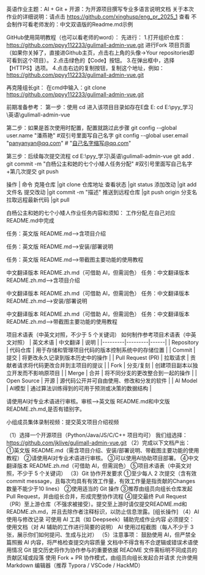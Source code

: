 英语作业主题：AI + Git + 开源：为开源项目撰写专业多语言说明文档
关于本次作业的详细说明：请点击 https://github.com/xinghusp/eng_pr_2025_1 查看
不会制作可看老师发的：中文双语版的Readme.md示例

GitHub使用简明教程（也可以看老师的word）：
先进行：
1.打开组织仓库：https://github.com/ppyy112233/gulimall-admin-vue.git 进行Fork 项目页面（如果你关掉了，直接进Github主页，点击右上角的头像->Your repositories即可看到这个项目）。
2.点击绿色的【Code】按钮。
3.在弹出框中，选择【HTTPS】选项。
4.点击右边的复制按钮，复制这个地址，例如：
https://github.com/ppyy112233/gulimall-admin-vue.git

再克隆组长git：
在cmd中输入：git clone https://github.com/ppyy112233/gulimall-admin-vue.git

前期准备参考：
第一步：使用 cd 进入该项目目录如存在E盘
E:
cd E:\pyy_学习\英语\gulimall-admin-vue

第二步：如果是首次使用时配置，配置就跳过此步骤
git config --global user.name "潘燕艳"  #双引号里面写自己名字
git config --global user.email "panyanyan@qq.com"   # "自己名字缩写@qq.com" 

第三步：后续每次提交流程
cd E:\pyy_学习\英语\gulimall-admin-vue
git add .
git commit -m "白杨公主和她的七个小矮人任务分配"  #双引号里面写自己名字+第几次提交
git push

操作	         |     命令
克隆仓库	      |git clone 仓库地址
查看状态	      |git status
添加改动	      |git add 文件名
提交改动	      |git commit -m "描述"
推送到远程仓库	  |git push origin 分支名
拉取远程最新代码  |git pull

白杨公主和她的七个小矮人作业任务内容和须知：
工作分配,在自己对应README.md中完成
<!-- by 潘燕艳 -->
任务：英文版 README.md——>含项目介绍
<!-- by 杨露莎 -->
任务：英文版 README.md——>安装/部署说明
<!-- by 陈思思 -->
任务：英文版 README.md——>带截图主要功能的使用教程
<!-- by 黎  柚 -->
中文翻译版本 README.zh.md（可借助 AI，但需润色）
任务：中文翻译版本 README.zh.md——>含项目介绍
<!-- by 梁佐妃 -->
中文翻译版本 README.zh.md（可借助 AI，但需润色）
任务：中文翻译版本 README.zh.md——>安装/部署说明
<!-- by 李金焕 -->
中文翻译版本 README.zh.md（可借助 AI，但需润色）
任务：中文翻译版本 README.zh.md——>带截图主要功能的使用教程
<!-- by 王  愉 -->
项目术语表（中英文对照，不少于 5 个关键词）
如何制作参考项目术语表（中英文对照）
| 英文术语 | 中文翻译 | 说明 |
|---------|---------|------|
| Repository | 代码仓库 | 用于存储和管理项目代码的版本控制系统中的存储位置 |
| Commit | 提交 | 将更改永久记录到版本历史中的操作 |
| Pull Request (PR) | 拉取请求 | 贡献者请求将代码更改合并到主项目的提议 |
| Fork | 分支/复刻 | 创建项目副本以独立开发而不影响原项目 |
| Merge | 合并 | 将不同分支的更改整合到一起的操作 |
| Open Source | 开源 | 源代码公开并可自由使用、修改和分发的软件 |
| AI Model | AI模型 | 通过算法训练得到的可用于预测或决策的数据结构 |
<!-- by 覃卫婷 -->
请使用AI对专业术语进行审核。审核——>英文版 README.md和中文版 README.zh.md,是否有错别字。
<!-- by 集体任务 -->
小组成员集体录制视频：提交英文项目介绍视频

（1）选择一个开源项目（Python/Java/JS/C/C++ 项目均可）
我们组选择：https://github.com/jklive/gulimall-admin-vue.git
（2）完成以下文档产出：
①英文版 README.md（需含项目介绍、安装/部署说明、带截图主要功能的使用教程）
②请使用AI对专业术语进行审核。
③可以使用AI协助项目部署。
④中文翻译版本 README.zh.md（可借助 AI，但需润色）
⑤项目术语表（中英文对照，不少于 5 个关键词）
（3）Git 协作开发要求
①至少每人 2 次提交（含有效 commit message，且每次均具有有效工作量，有效工作量是指贡献的Changes数量不能少于10 lines）
②使用适当的 Git 操作
③推荐由组员向组长仓库发起 Pull Request，并由组长合并，形成完整协作流程
④提交最终 Pull Request（PR）至上游仓库（不强求被接受）。提交至上游时请仅提交README.md和README.zh.md，并且去除作者注释标识，以防止信息泄露。[组长操作]
（4）AI 使用与修改记录
可使用 AI 工具（如 Deepseek）辅助完成作业内容
必须提交：
使用文档（对 AI 辅助的工作进行简要的说明）
AI 使用过程截图（每人不少于 3 张，展示你们如何提问、生成与比对）
（5）注意事项：
鼓励使用 AI，但严禁全篇照搬 AI 内容，将严格检查提交内容质量
文档中不得含有不合逻辑或错误术语使用情况
Git 提交历史将作为协作参与的重要依据
README 文件需标明不同成员的贡献区域或段落
使用 Fork + PR 协作模式，由组员向组长发起合并请求
允许使用 Markdown 编辑器（推荐 Typora / VSCode / HackMD）